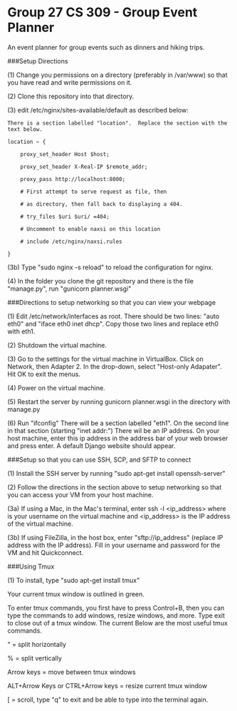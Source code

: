 # Group 27 CS 309 - Group Event Planner
An event planner for group events such as dinners and hiking trips.

###Setup Directions

(1) Change you permissions on a directory (preferably in /var/www) so that you have read and write permissions on it.

(2) Clone this repository into that directory.

(3) edit /etc/nginx/sites-available/default as described below:

    There is a section labelled "location".  Replace the section with the text below.

	location ~ {

		proxy_set_header Host $host;

		proxy_set_header X-Real-IP $remote_addr;

		proxy_pass http://localhost:8000;

		# First attempt to serve request as file, then

		# as directory, then fall back to displaying a 404.

		# try_files $uri $uri/ =404;

		# Uncomment to enable naxsi on this location

		# include /etc/nginx/naxsi.rules

	}

(3b) Type "sudo nginx -s reload" to reload the configuration for nginx.

(4) In the folder you clone the git repository and there is the file "manage.py", run "gunicorn planner.wsgi"

###Directions to setup networking so that you can view your webpage

(1)  Edit /etc/network/interfaces as root.  There should be two lines: "auto eth0" and "iface eth0 inet dhcp".  Copy those two lines and replace eth0 with eth1.  

(2)  Shutdown the virtual machine.

(3)  Go to the settings for the virtual machine in VirtualBox.  Click on Network, then Adapter 2.  In the drop-down, select "Host-only Adapater".  Hit OK to exit the menus.

(4)  Power on the virtual machine.

(5)  Restart the server by running gunicorn planner.wsgi in the directory with manage.py

(6) Run "ifconfig"  There will be a section labelled "eth1".  On the second line in that section (starting "inet addr:") There wil be an IP address.  On your host machine, enter this ip address in the address bar of your web browser and press enter.  A default Django website should appear.

###Setup so that you can use SSH, SCP, and SFTP to connect

(1) Install the SSH server by running "sudo apt-get install openssh-server"

(2) Follow the directions in the section above to setup networking so that you can access your VM from your host machine.

(3a) If using a Mac, in the Mac's terminal, enter ssh -l <username> <ip_address> where <username> is your username on the virtual machine and <ip_address> is the IP address of the virtual machine.

(3b) If using FileZilla, in the host box, enter "sftp://ip_address" (replace IP address with the IP address). Fill in your username and password for the VM and hit Quickconnect.

###Using Tmux

(1) To install, type "sudo apt-get install tmux"

Your current tmux window is outlined in green.

To enter tmux commands, you first have to press Control+B, then you can type the commands to add windows, resize windows, and more.  Type exit to close out of a tmux window.  The current Below are the most useful tmux commands.

" = split horizontally

% = split vertically

Arrow keys = move between tmux windows

ALT+Arrow Keys or CTRL+Arrow keys = resize current tmux window

[ = scroll, type "q" to exit and be able to type into the terminal again.


